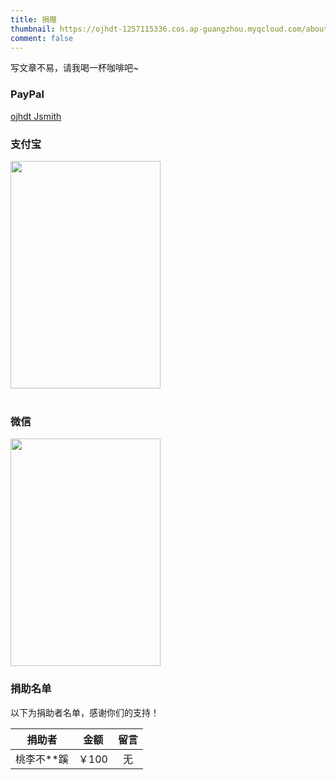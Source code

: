 ```yaml
---
title: 捐赠
thumbnail: https://ojhdt-1257115336.cos.ap-guangzhou.myqcloud.com/about/room.jpg
comment: false
---
```


写文章不易，请我喝一杯咖啡吧~

### PayPal
[ojhdt Jsmith](https://www.paypal.me/ojhdt)

### 支付宝

<div>
<img src="https://ojhdt-1257115336.cos.ap-guangzhou.myqcloud.com/alipay.png" width="240" height="364" />
</div>

<br>

### 微信

<div>
<img src="https://ojhdt-1257115336.cos.ap-guangzhou.myqcloud.com/wechat.png" width="240" height="364" />
</div>

### 捐助名单

以下为捐助者名单，感谢你们的支持！

|捐助者|金额|留言|
|:-:|:-:|:-:|
|桃李不**蹊|￥100|无|